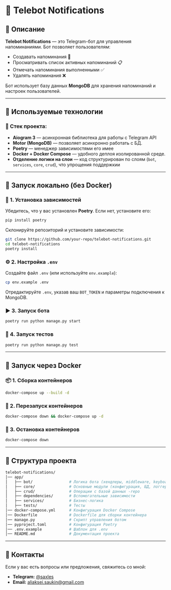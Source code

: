 # 📌 Telebot Notifications

## 📝 Описание
**Telebot Notifications** — это Telegram-бот для управления напоминаниями. Бот позволяет пользователям:
- Создавать напоминания 📆
- Просматривать список активных напоминаний 📋
- Отмечать напоминания выполненными ✅
- Удалять напоминания ❌

Бот использует базу данных **MongoDB** для хранения напоминаний и настроек пользователей.

---


## 🚀 Используемые технологии
### 📌 Стек проекта:
- **Aiogram 3** — асинхронная библиотека для работы с Telegram API
- **Motor (MongoDB)** — позволяет асинхронно работать с БД.
- **Poetry** — менеджер зависимостями его имее
- **Docker + Docker Compose** — удобного деплоя изолированной среде.
- **Отделение логики на слои** — код структурирован по слоям (`bot`, `services`, `core`, `crud`), что упрощения поддержкии



---





## 🚀 Запуск локально (без Docker)
### 🔧 1. Установка зависимостей
Убедитесь, что у вас установлен **Poetry**. Если нет, установите его:
```sh
pip install poetry
```

Склонируйте репозиторий и установите зависимости:
```sh
git clone https://github.com/your-repo/telebot-notifications.git
cd telebot-notifications
poetry install
```

### ⚙️ 2. Настройка `.env`
Создайте файл `.env` (или используйте `env.example`):
```sh
cp env.example .env
```
Отредактируйте `.env`, указав ваш `BOT_TOKEN` и параметры подключения к MongoDB.

### ▶️ 3. Запуск бота
```sh
poetry run python manage.py start
```

### 🧪 4. Запуск тестов
```sh
poetry run python manage.py test
```

---

## 🐳 Запуск через Docker
### 📦 1. Сборка контейнеров
```sh
docker-compose up --build -d
```


### 🔄 2. Перезапуск контейнеров
```sh
docker-compose down && docker-compose up -d
```

### 🛑 3. Остановка контейнеров
```sh
docker-compose down
```

---

## 📝 Структура проекта
```sh
telebot-notifications/
│── app/
│   ├── bot/                # Логика бота (хендлеры, middleware, keyboards)
│   ├── core/               # Основные модули (конфигурация, БД, логгер)
│   ├── crud/               # Операции с базой данных -repo
│   ├── dependencies/       # Вспомогательные зависимости
│   ├── services/           # Бизнес-логика
│   ├── tests/              # Тесты
│── docker-compose.yml      # Конфигурация Docker Compose
│── Dockerfile              # Dockerfile для сборки контейнера
│── manage.py               # Скрипт управления ботом
│── pyproject.toml          # Конфигурация Poetry
│── .env.example            # Шаблон для .env
│── README.md               # Документация проекта
```

---

## 📩 Контакты
Если у вас есть вопросы или предложения, свяжитесь со мной:
- **Telegram:** [@saxles](https://t.me/saxles)
- **Email:** aliaksei.saukin@gmail.com